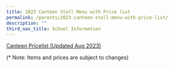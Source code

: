 ```yaml
---
title: 2023 Canteen Stall Menu with Price list
permalink: /parents/2023-canteen-stall-menu-with-price-list/
description: ""
third_nav_title: School Information
---
```

[Canteen Pricelist (Updated Aug 2023)](/files/Canteen%20menu%202023%20updated%2029%20Dec%202022.pdf)

(* Note: Items and prices are subject to changes)